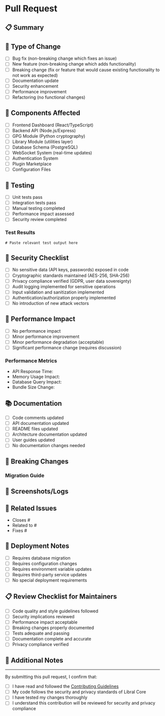 # Pull Request

## 📋 Summary
<!-- Brief description of changes -->

## 🔄 Type of Change
<!-- Check all that apply -->
- [ ] Bug fix (non-breaking change which fixes an issue)
- [ ] New feature (non-breaking change which adds functionality)  
- [ ] Breaking change (fix or feature that would cause existing functionality to not work as expected)
- [ ] Documentation update
- [ ] Security enhancement
- [ ] Performance improvement
- [ ] Refactoring (no functional changes)

## 🧩 Components Affected
<!-- Check all components that are modified -->
- [ ] Frontend Dashboard (React/TypeScript)
- [ ] Backend API (Node.js/Express)
- [ ] GPG Module (Python cryptography)
- [ ] Library Module (utilities layer)
- [ ] Database Schema (PostgreSQL)
- [ ] WebSocket System (real-time updates)
- [ ] Authentication System
- [ ] Plugin Marketplace
- [ ] Configuration Files

## 🧪 Testing
<!-- Describe testing performed -->
- [ ] Unit tests pass
- [ ] Integration tests pass
- [ ] Manual testing completed
- [ ] Performance impact assessed
- [ ] Security review completed

### Test Results
```
# Paste relevant test output here
```

## 🔐 Security Checklist
<!-- All security-related changes must address these points -->
- [ ] No sensitive data (API keys, passwords) exposed in code
- [ ] Cryptographic standards maintained (AES-256, SHA-256)
- [ ] Privacy compliance verified (GDPR, user data sovereignty)  
- [ ] Audit logging implemented for sensitive operations
- [ ] Input validation and sanitization implemented
- [ ] Authentication/authorization properly implemented
- [ ] No introduction of new attack vectors

## 🚀 Performance Impact
<!-- Check one -->
- [ ] No performance impact
- [ ] Minor performance improvement
- [ ] Minor performance degradation (acceptable)
- [ ] Significant performance change (requires discussion)

### Performance Metrics
<!-- If applicable -->
- API Response Time: 
- Memory Usage Impact:
- Database Query Impact:
- Bundle Size Change:

## 📚 Documentation
<!-- Check all that apply -->
- [ ] Code comments updated
- [ ] API documentation updated  
- [ ] README files updated
- [ ] Architecture documentation updated
- [ ] User guides updated
- [ ] No documentation changes needed

## 🔧 Breaking Changes
<!-- If this PR contains breaking changes, describe them -->

### Migration Guide
<!-- Provide migration steps if applicable -->

## 📸 Screenshots/Logs
<!-- Add screenshots for UI changes, logs for functionality changes -->

## 🔗 Related Issues
<!-- Link related issues -->
- Closes #
- Related to #
- Fixes #

## 🎯 Deployment Notes
<!-- Any special deployment considerations -->
- [ ] Requires database migration
- [ ] Requires configuration changes
- [ ] Requires environment variable updates
- [ ] Requires third-party service updates
- [ ] No special deployment requirements

## 📋 Review Checklist for Maintainers
<!-- For maintainer use -->
- [ ] Code quality and style guidelines followed
- [ ] Security implications reviewed
- [ ] Performance impact acceptable
- [ ] Breaking changes properly documented
- [ ] Tests adequate and passing
- [ ] Documentation complete and accurate
- [ ] Privacy compliance verified

## 🎉 Additional Notes
<!-- Any additional information for reviewers -->

---

By submitting this pull request, I confirm that:
- [ ] I have read and followed the [Contributing Guidelines](../CONTRIBUTING.md)
- [ ] My code follows the security and privacy standards of Libral Core
- [ ] I have tested my changes thoroughly
- [ ] I understand this contribution will be reviewed for security and privacy compliance